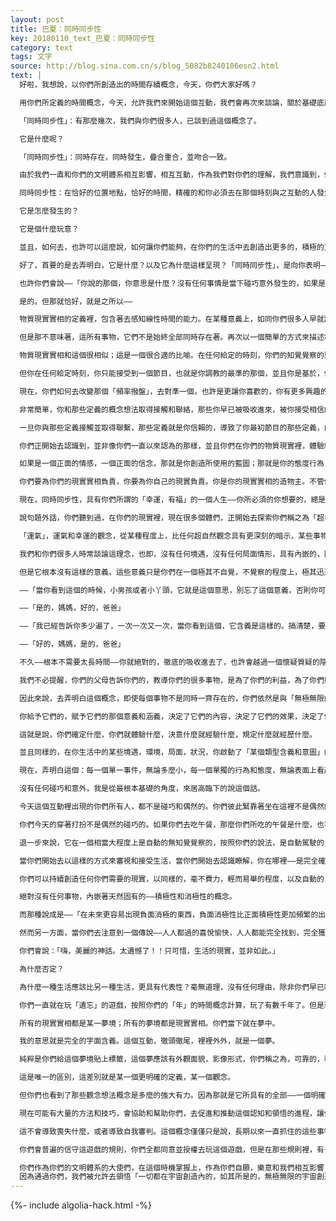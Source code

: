 ```yaml
---
layout: post
title: 巴夏：同時同步性
key: 20180110_text_巴夏：同時同步性
category: text
tags: 文字
source: http://blog.sina.com.cn/s/blog_5082b8240106esn2.html
text: |
  好啦，我想說，以你們所創造出的時間存續概念，今天，你們大家好嗎？

  用你們所定義的時間概念，今天，允許我們來開始這個互動，我們會再次來談論，關於基礎底層的規則和鋪設建造的概念。你們都喜歡「同時存在，同時同步一致性」嗎？「同時同步性及其含義」——這個概念，如果你們願意，也許可以授權這次特定主題的互動。

  「同時同步性」：有那麼幾次，我們與你們很多人，已談到過這個概念了。

  它是什麼呢？

  「同時同步性」：同時存在，同時發生，疊合重合，並吻合一致。

  由於我們一直和你們的文明體系相互影響，相互互動，作為我們對你們的理解，我們意識到，你們所認為的同時存在，同時發生，一致性，常常只是僅僅理解為一個幸運的意外碰巧。也許一個不幸的意外碰巧——但儘管如此，你們很多時候也只是看成一個「偶然性」，一個「隨機的概率」。作為你們很多人的，非常類似相近的想法念頭是——「喔，它只是這麼湊巧，就那樣發生了」。而鳳毛麟角的人，會說——「嗯，它就是個可能性機率，不過那幾率，遲早必然發生」但是這個想法，你們看，也只是比那個「巧合」的說法，接近的更多一點而已。

  同時同步性：在恰好的位置地點，恰好的時間，精確的和你必須去在那個時刻與之互動的人發生互動和相互影響，那可是遠遠超出了「偶然性，隨機概率」了。它代表了「存在」它自身的，極其底層的根本架構，至少在，被涉及的「物質生理現實」來說是遠遠的超出了。

  它是怎麼發生的？

  它是個什麼玩意？

  並且，如何去，也許可以這麼說，如何讓你們能夠，在你們的生活中去創造出更多的，積極的正面形式的「巧合」？總是知曉——你就在恰好的位置，總是知曉——你就在恰好的時間，總是知曉——你正在精確的互動的對象必須是誰，以及互動的內容必須是什麼，才會最好的服務於你，並且同時為對方提供最好的服務？按照你們的說法，怎樣去增加這樣的現象？

  好了，首要的是去弄明白，它是什麼？以及它為什麼這樣呈現？「同時同步性」，是向你表明——你的物質生理和所有一切事物相互連接相互聯繫。每個事物都是和一切所有其他事物連接著的。每個事物都是來自每個其他事物裡的一個擴展延伸。那麼為什麼會如此這樣的呢？從我們的透視看法和觀點角度來說，是基於以下的概念理念：因為任何事物都是同一件事物——在它所能的——所有一切多面多維的，所有它能顯現的路徑方式上的——表達展現。你們是以一個線性時幀框架的延續綿延，來經歷和體驗這個「多面多維度」，因為線性的時間是屬於——體驗你們的物質維度，所具有的很多方式中的一個。但是所有一切事物的發生和呈現，事實上全部同時一齊存在。

  也許你們會說——「你說的那個，你意思是什麼？沒有任何事情是當下碰巧意外發生的，如果是這樣，那我就不想做這些事情中的任何一個了。因為所有事情都會在我周圍跳出來；我可是徹底被你給忽悠暈了，我覺得混亂。」

  是的。但那就恰好，就是之所以——

  物質現實實相的定義裡，包含著去感知線性時間的能力。在某種意義上，如同你們很多人早就說過的，去隱瞞和阻止一切事物，全部同時發生，因為你們的生理感官，不是被建立來負責處理這個事實的。

  但是那不意味著，這所有事物，它們不是始終全部同時存在著。再次以一個簡單的方式來描述和解釋一下吧，連繫到我們曾說過的，你們的無線電廣播來做類比。你們都明白，在你們的星球上你們稱為無線電廣播的設備裝置和架構，在任何給定的時刻，你們可能聽到的節目，所有無線電廣播的節目，都是同時全部存在的，所有的節目都是在同時全部一齊播送出來的。但是在任何給定的時刻，你們只能聽到一個節目，是你們把你們的「頻率調諧」指針，調諧到「頻率對準」的那一個節目。

  物質現實實相和這個很相似；這是一個很合適的比喻。在任何給定的時刻，你們的知覺覺察的聚焦，你的定義和你的信念系統，你的情感和你的思想所顯現的想法和立場，那個頻率，如果是你想要的，那麼你就會調到那頻道。於是那就是你收到的全部；那全部是你輕鬆拾取的；那就是你獲得的全部——也就是你朝向那裡聚焦所獲得的。所有其他的能發生的事，所有其他的節目是始終依然在持續播放著，並且你可以接收到任何數量的節目。

  但你在任何給定時刻，你只能接受到一個節目，也就是你調教的最準的那個，並且你是基於，你一直以來被教導成的--「應該那樣去調諧」——而調諧著，通過你的透視，你的態度，你的視角和觀察點。這就是你的現實實相的，你的物質現實體驗經歷的——調諧撥盤。

  現在，你們如何去改變那個「頻率撥盤」，去對準一個，也許是更讓你喜歡的，你有更多興趣的節目？

  非常簡單，你和那些定義的概念想法取得接觸和聯絡，那些你早已被吸收進來，被你接受相信的那些定義，是它們正在生成，你早已一直在採集的節目，問你自己：在我的生活中，在我的教育和訓練中，我必須是吸收了什麼類型的信念，我相信了什麼是「真」的，什麼類型的定義，才讓我有這個類型的，我正在經歷的體驗呢？

  一旦你與那些定義接觸並取得聯繫，那些定義就是你信賴的，導致了你最初節目的那些定義，由於你不斷的改寫它們並重新定義它們，你隨之就是在轉動著「撥盤」，去改變「頻率」來接收另外的節目。因為物質現實實相，僅僅是，並且一直始終都是，而且也始終將是，絕對的，無條件的，100%的鏡面反射，反射著你最強烈的那些信念，最強烈的那些定義，你被教育培養訓練出的，最強烈的那些東西。甚至於現在，按照你們的稱呼——你們自己的生理學家們，你們的理論物理學家們，正開始去瞭解那個「物質現實」——並非是一個經驗性的實驗觀察下的——無須外力的「孤立存在」，你們一直以來被教導的，那些定義，那些透視看法，你們一直以來長久認定為是一個「分離的，孤立，持續的」物質現實的想法，以及你們認為——你們的生命——只是「碰巧偶然」的產生於這個分離孤立的物質現實中，只是「偶然碰巧」生存在這個物質現實中的想法，這些想法是在事實上導致這個物質現實持續的原因，這些想法是要為持續引發這個物質現實實相負責的。

  你們正開始去認識到，並非像你們一直以來認為的那樣，並且你們在你們的物質現實裡，體驗經歷的所有每一事物都一直始終是你們的最強烈的信念系統的結果，有關於它「是」什麼，什麼是「真實」，或者最可能「是」什麼，或者你恐懼它會成為什麼；由於你們的最強烈的信念系統和你們最強烈的情緒/情感投入，聯合在一起，引發並產生了這現實實相的某個顯現。

  如果是一個正面的情感，一個正面的信念，那就是你創造所使用的藍圖；那就是你的態度行為，那就是你所抓住的現實。如果是一個負面的藍圖，一個負面的情感，你就會獲得一個負面的模式。這是純粹的物理學。在你們時間概念下的今天，我們會和你們談論到很多事情，要知道我們沒說多少哲學問題；我們也沒談多少邏輯推理；我們也沒說那麼多比喻。我們正在談論實用性的工具，而這實際上是造成你們的生理日常體驗的——產生，表現以及操作控制的——原因。

  你們要為你們的現實實相負責，你要為你自己的現實負責。你是你的現實實相的造物主。不管你是有意識自覺的創造，或者沒有覺察到你正在創造，你都要為——你自己給你自己創造的現實實相——負責。

  現在，同時同步性，具有你們所謂的「幸運，有福」的一個人生——你所必須的你想要的，總是恰好能「撞」到——一個毫無災禍的幸福人生，當你需要什麼的時候，能夠自由而又恰當的處置處理你所需的；不晚一秒，也不快一秒，剛剛好就在那一點上——這就是在你們社會裡通常所謂的「運氣」。但根本沒「運氣」這回事。這不是真相，也根本不是你們理解它的那個含義。

  說句題外話，你們聽到過，在你們的現實裡，現在很多個體們，正開始去探索你們稱之為「超自然」觀念，並且某些個體們，發現他們根本無法相信有這樣一些「超自然」的概念想法存在著。儘管如此，他們依然會相信「運氣」；一個我無法想像的更加超自然的觀念！「哇喔，這就是運氣」——這個想法隱含著，將來自於任何類型的生理的肇因，以及，或者說結果的概念，完全分離割裂開來，並超越其上。甚至於什麼是被討論的「超物理或超自然」原理的本質，這個概念，它們也不會脫離「物理或自然」的概念很遠。它們僅僅只是「物理或自然」的另外一個狀態，要懂得，那有它們自身的法則，跟隨著它們自身的規則尺度，並且是極其強有力的連接和「系」在你們的物質現實的概念裡的。號稱為超自然的現象和事物的那些玩意，是單純的僅僅只是「自然本質」的另一層面。沒有任何東西真正的超越於「自然本質」它的自身之外。這很單純，也許對現在來說，離你們的典型的日常認知和瞭解有點遠，但是那根本並沒讓它脫離，根本沒從你們的生理物質現實的概念裡分離。

  「運氣」，運氣和幸運的觀念，從某種程度上，比任何超自然觀念具有更深刻的暗示，某些事物的發生和呈現，並不依附於你們所謂的主流思想行為上認為的原因和結果，也不粘附在你們思想上所「假設」並認定的「主要趨勢，主要傾向」的原因和結果上。「運氣」它事實上並非「真」的存在。任何一個你們稱之為「運氣，幸運」的事物，負面和正面兩者，都是某個動機契機正在創建的結果，一個同時同步性的動機契機的動量勢頭，從你們早已吸收到你們生命中的那些最強烈的信念和定義的圖案模式裡，獲得它需要提取的線索。在你們的生命裡，你們如何引發同時同步性，產生更多的「巧合」，是完全的絕對的徹底的被——--在你的生活中發生的那些境遇裡——你所「投入」的意義和意圖的類型——所決定的。

  我們和你們很多人時常談論這理念，也即，沒有任何境遇，沒有任何局面情形，具有內嵌的，固有的含義。所有一切局面情形狀況，是即刻空白的，即刻空無的，即刻空的，不帶有任何「初始意義」。空無意義的。它們根本沒有任何伴隨的意思和意義。它們是單純的只是一些中性的小道具，表面象徵符號的排列佈局，對它們本身來說不具有任何其他含義和意義，除非你用你們一直被教導和培養的那些含義意義去賦予它們。所以，你們不知不覺的，自動的，申請和賦予某些具體的局面，情形，狀況，以某些特定的含義和意義，因為這些被教導培養出來的，你們吸收的這些東西，在你們內在裡，是如此根深蒂固的就要那麼去做，於是乎你們就認定了，那個局面，情形，狀況，攜帶著——伴隨著它自身的，固有的，內嵌的含義和意義。

  但是它根本沒有這樣的意義。這些意義只是你們在一個極其不自覺，不覺察的程度上，極其迅速的賦予了它一個含義，因為那是你們一直被教導和訓練培養出來，就要去那麼做。

  ——「當你看到這個的時候，小男孩或者小丫頭，它就是這個意思，別忘了這個意義，否則你可能會有大麻煩的」

  ——「是的，媽媽，好的，爸爸」

  ——「我已經告訴你多少遍了，一次一次又一次，當你看到這個，它含義是這樣的。搞清楚，要這麼來做這個，或者要那麼來做那個」

  ——「好的，媽媽，是的，爸爸」

  不久——根本不需要太長時間——你就絕對的，徹底的吸收進去了，也許會越過一個懷疑質疑的陰影期，隨之，你就相信了，你一直被人們教導去相信的，某個境遇所具有的含義和意義，是它能夠具有的唯一含義和意義，而且有些時候還要讓你花費一個很長的時間去認清，你被教導的東西，「哦，等一等。它也可能意味著這個含義啊。並不總是必須意味著那個含義啊，它也可以意味著這個的。」但在另一方面，在你們的星球上，你們經過了一個漫長的過程來忘卻老的概念理念，以便給予你們自己一個良機去學習新的應用和用途。其實根本不必在這個過程上，花那麼長時間。

  我們不必提醒，你們的父母告訴你們的，教導你們的很多事物，是為了你們的利益，為了你們好。但在你們的社會裡的這個教導，一直以來，幫助過頭了，過分了，過度了，父母幫孩子到了一個極端的程度，你們只是單純的吸收「每一個」，你們社會灌輸給你的概念想法定義——不知不覺的，就到了一個極端程度，那個無察覺，無意識的程度，比你所認為的還要厲害。並且你們不知不覺的就對每一個給定的局面，情形，狀況，用你們一直以來被教導培養的方式，自動賦予你們被教導來的含義和定義。並且根本搞不懂為什麼某些事物持續的在你的生命中不停重演——因為你不是有意識自覺的去接觸聯繫事實真相，而是持續的賦予和投射你所執著的含義定義給那些境遇，環境，局面情形，狀況，是你給它們的出現和發生賦予一個所謂的，它們自身永恆不變的，固有的內嵌的含義和定義，才導致它們無盡無休的循環重複。

  因此來說，去弄明白這個概念，即使每個事物不是同時一齊存在的，你們依然是與「無極無限的宇宙創造」在一起共同創造著，因為你們每個人都是作為宇宙創造的某個方面，某個路徑方式——並且一切「存在」都在「宇宙創造」內，並作為「宇宙創造，萬物一體」的不同的方面——創造和共同創造以及創造的概念想法在持續的擴展，是通過賦予早已存在的表面標誌和符號，以「意義和涵義」。

  你給予它們的，賦予它們的那個意義和涵義，決定了它們的內容，決定了它們的效果，決定了你們所體驗所經歷的生活。意義和涵義的賦值，就是在你們的物質層面的創造行為。

  這就是說，你們確定什麼，你們就體驗什麼，決意什麼就經驗什麼，規定什麼就經歷什麼。

  並且同樣的，在你生活中的某些境遇，環境，局面，狀況，你啟動了「某個類型含義和意圖」的傳遞和賦值，那麼隨後會產生一個動機，它會決定，還漂浮在表面的，什麼類型的境遇，環境和狀況，去著手在你的生活中突然發生，並且它會決定，要為你帶來什麼類型的意義和顯著性。

  現在，弄明白這個：每一個單一事件，無論多麼小，每一個單獨的行為和態度，無論表面上看起來似乎多微不足道，多麼毫無意義，無足輕重，無論如何都產生影響和作用。你和你經歷體驗的每一件單一事物都是不可阻擋的，糾纏關聯在一起。因為某種原因，你一直幫助創造它。現在，某一事件對你來說，也許並不具有那麼高的程度，那麼高的重要意義，那麼高的顯著性，而在這個事件裡，就可能對其他人具有上述意義，但是你在這個事件裡的出現，你在這個事件裡的「巧合」的出現，依然還是創造出了必要的因素來幫助建立了它，因此無論誰需要，都可以從中去獲得它的影響。

  沒有任何碰巧和意外，我是從最根本基礎的角度，來居高臨下的說這個話。

  今天這個互動裡出現的你們所有人，都不是碰巧和偶然的。你們彼此緊靠著坐在這裡不是偶然的碰巧的。

  你們今天的穿著打扮不是偶然的碰巧的。如果你們去吃午餐，那麼你們所吃的午餐是什麼，也不是偶然的碰巧的。你們所注意到的，你們所聽到的，都不是偶然的碰巧的。風中飄來的哪怕是最小的一片紙，落在你的腳下，那都不是一個意外碰巧。那全部都是你們的舞蹈設計，那全部都是你們的交響樂編曲和配器安排，你們編排好的動作和佈景造型。

  退一步來說，它在一個相當大程度上是自動的無知覺覺察的，按照你們的說法，是自動駕駛的，所以你們不必有意識自覺的，必須去知道每個單獨的瑣碎細節，並且去組織編組這每一個細節。這個龐大的程度，那對你們的（物質生理的）思想心智，是根本吃不消的，力所不及的。但是雖然如此，這個概念是，不管它對你，是否具有大量的，顯著的意義和重要性，或者一個少量的零星的意義，如果你完整經歷體驗它，它依然具有某些顯著的意義和重要性。你們根本無法體驗經歷到，不屬於你們的生活中的任何事件。在你的生活中，沒有任何事物是多餘的，或者說無關的。沒有額外的創造物。所有事物都協調合配每一個單一事物。

  當你們開始去以這樣的方式來審視和接受生活，當你們開始去認識瞭解，你在哪裡——是完全確切的精確的，代表著——你是誰，然後你就能獲得，按照你們的說法，一個操做控制，在「你是誰」的定義解釋上的控制操作，而如果你不是更喜歡，更寧願去體驗你正在經歷的，——「你正在體驗的它是什麼」的那個定義解釋，你能改變它。去這樣做是你力所能及的，並且始終一直有這個能力。始終。並且它是一個做起來極其簡單的事情。你們一開始就已經創建了這個現實實相的全部，無論如何你們已經不自覺的自動的完成它了，毫不費力輕而易舉的——如此的毫不費力，甚至你們都不必知道，是你們正在創造著它。

  你們可以持續創造任何你們需要的現實，以同樣的，毫不費力，輕而易舉的程度，以及自動的，無意識無覺察的方式，僅僅因為這整套概念想法，已經在你們的社會內部根深蒂固了，也即——擁有一個狂喜的欣喜快樂的人生，比擁有一個痛苦的煩擾憂慮的人生——更困難，更費勁，但這不意味著，這個概念想法真的確實如此。這只是，你們社會的，共同一致同意的，一套定義中的一個。你們不必再去吸收它，再去接受它，相信它。

  絕對沒有任何事物，內嵌著天然固有的——積極性和消極性的概念。

  而那種說成是——「在未來更容易出現負面消極的東西，負面消極性比正面積極性更加頻繁的出現，並且在現實實相中，負面消極性，比積極正面積極性，具有更多代表性。」——-沒這回事，審視一下這個說法，在你們社會裡，你們的這個傳說。你們在流傳的這個傳說，並且個體們在這個傳說中——哦，也許這有一個片刻或者二個，他們是處於愉悅快樂的好時光裡，但之後他們就被捲入到，某個很大的相互衝突，牴觸，矛盾裡競爭，爭吵打架，努力鬥爭去了。於是你們會說：「噢，這才是一個最現實的，逼真的情況！」

  然而另一方面，當你們去注意到一個傳說——人人都過的喜悅愉快，人人都能完全找到，完全獲得他們所需的，並且圓滿解決了境遇，自此快樂幸福的生活著。

  你們會說：「嗨，美麗的神話。太遺憾了！！只可惜，生活的現實，並非如此。」

  為什麼否定？

  為什麼一種生活應該比另一種生活，更具有代表性？毫無道理，沒有任何理由，除非你們早已吸收了接受了那些定義解釋。唯一的原因，你們社會一直以來吸收接受的概念想法，是因為你們把你們自身設計成，是高度聚焦在「外部」物質現實裡的社會類型，這是我們已經發現的，一個最高程度的高度聚焦。並且基於這個最高程度的聚焦，始終伴隨這個高度聚焦的一個特別的概念是，遺忘的才能，去忘記這是你們創造的，是你們一開始就創造了它，是你們一開始就創造了這樣一個物質現實的社會類型。

  你們一直就在玩「遺忘」的遊戲，按照你們的「年」的時間概念計算，玩了有數千年了。但是現在，你們已經玩遍了所有那些，能夠起限制作用的規則，並且你們都玩了什麼，忘的是一乾二淨，不過，玩的幾乎就快圓滿了。所以現在你們是作為一個正在開始甦醒的社會，並且會說「嘿，停一下；這兒肯定有某些更了不起的事情。我一直活在一個特別類型的夢裡。我們一直是在睡覺啊，一直在我們的夢裡瞎折騰；現在我們醒過來了⋯⋯進入另一個夢裡，一個我們更喜歡的夢。一個讓我們瞭解到，我們是超越我們以前想法的，更偉大的夢，並且我們可以成為我們真正想去成為的任何東西。真正的心想事成，幸福無比。」

  所有的現實實相都是某一夢境；所有的夢境都是現實實相。你們當下就在夢中。

  我的意思就是完全的字面含義。這個互動，徹頭徹尾，裡裡外外，就是一個夢。

  純粹是你們給這個夢境貼上標籤，這個夢應該有外觀面貌，影像形式，你們稱之為，可靠的，穩定的，固態的，堅硬的現實。這和使用你們的想像力，你們想像出的其他任何事物，任何東西，沒有任何不同。除了你們定義它比你們想像出來的其他任何事物，具有更多的可信賴性，可靠性，堅固性，穩定性以外，也就這點差別。

  這是唯一的區別，這差別就是某一個更明確的定義，某一個觀念。

  但你們也看到了那些觀念想法概念是多麼的強大有力。因為那就是它所具有的全部——一個明確定義創作了你們社會所有每一件事物，你們的社會堅固的執取這一概念為「真」，已經有數千年了。這就是它的全部意義，這就是「WHY」，這就是那個「為什麼」，為什麼你們能夠極其輕易的改變你們的生活。因為，一旦你抓住概念想法不放，那麼這概念想法的定義，就是代表著——你的生活中任何表面看起來是障礙的——唯一玩意兒。一旦你重新定義了它，讓它融化消失，返回到那「本質」，能量從「本質」而創。而「本質」它所具體化成形的，是體現那新的定義。就這麼簡單。

  現在可能有大量的方法和技巧，會協助和幫助你們，去促進和推動這個認知和領悟的進程，讓你們逐漸的依次的達到，你們能允許你們自身去非常迅速的改變你們的現實實相。你們是否渴望這樣的進程，你們是否下決心去花點時間這樣做，那就是你們的選擇了，並且你們能從這個進程中學習領悟到很多。不要因為緩慢而痛斥，責備你們自己；你們必須依靠的是你們的信念——相信你們是有能力做定義的——你們是有力的，完全勝任的。

  這不會導致喪失什麼，或者導致自我審判。這個概念僅僅只是說，長期以來一直抓住的這些事物不必再抓著不放了，並且這就是我們在這裡，所給予你們的協助——去弄明白，去領悟：你賦予生命的那些意義，你給予生活的那些含義，完全徹底的決定著，你親身體驗的「同時同步性」的類型。不管它是否是正面的積極的，或者負面的消極的，有意識自覺的，或者無意識自覺的，都是你自己造成的，你要對你自己負全責，因為你是你的現實實相的造物主，通過獨特性和共同性兩者達成的心靈感應的一致同意協議和授權。

  你們會普遍的信守這遊戲的規則，你們全都同意並授權去玩這個遊戲，但是在那些規則裡，有一個非常大的迴旋餘地和自由空間，按照你們的說法，比你們所想到的所認為的，有更多的自由空間。它不是那麼僵硬的嚴格的架構體系，不像你們一直被教導，被牽著去相信的那樣，並且，特別是現在，你們是正處於你們的轉換的時代裡，在這個時候，你們正在探索著「意識」的概念，「意識」的真相，它究竟是個什麼東東，在這一點上，有一個很大的「自由」去展現，去表達——你們叫了它那麼久的——你們的——「自由意志」，但事實上你們根本沒意識自覺的知道，你們正在使用它。現在是時候去變的有意識自覺的，清醒的意識到————在你們的星球上，你們真的擁有「自由意志」，以及它真正意味著什麼，並且清醒的知道那「真實」的含義。

  你們作為你們的文明體系的大使們，在這個時機掌握上，作為你們自願，樂意和我們相互影響，相互作用，相互合作的回應，允許我來擔任，在「星際聯合體」內的，我們各自文明體系的大使，我們會讓你們理解，你們和我們的互動，是一個禮物。我們的無條件的愛，產生著欣喜若狂的快樂，因為在今天，你們自願，樂意和我們共同創造這個互動。
  因為通過你們，我們被允許去領悟「一切都在宇宙創造內的，如其所是的，無極無限的宇宙創造的一體」所具有的，展現它自身的，更多更多的路徑方式。這就是你們給我們的一個禮物。我們感謝你們樂意去創造你們時間概念下，今天，這個互動，感謝你們的這份禮物，作為禮物的回應，現在我想問你們，我怎樣能更多的服務你們？
---
```


{%- include algolia-hack.html -%}
